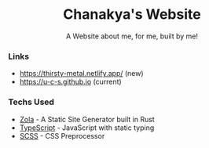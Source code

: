 <h1 align="center">Chanakya's Website</h1>
<p align="center">A Website about me, for me, built by me!</p>

### Links
- https://thirsty-metal.netlify.app/ (new)
- https://u-c-s.github.io (current)

### Techs Used

- [Zola](https://github.com/getzola/zola) - A Static Site Generator built in Rust
- [TypeScript](https://github.com/microsoft/typescript) -  JavaScript with static typing
- [SCSS](https://sass-lang.com) - CSS Preprocessor
